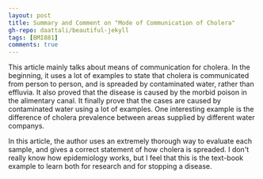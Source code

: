 ```yaml
---
layout: post
title: Summary and Comment on "Mode of Communication of Cholera"
gh-repo: daattali/beautiful-jekyll
tags: [BMI881]
comments: true
---
```


This article mainly talks about means of communication for cholera. In the beginning, it uses a lot of examples to state that cholera is communicated from person to person, 
and is spreaded by contaminated water, rather than effluvia. It also proved that the disease is caused by the morbid poison in the alimentary canal. It finally prove that
the cases are caused by contaminated water using a lot of examples. One interesting example is the difference of cholera prevalence between areas supplied by different 
water companys.

In this article, the author uses an extremely thorough way to evaluate each sample, and gives a correct statement of how cholera is spreaded. I don't really know how epidemiology 
works, but I feel that this is the text-book example to learn both for research and for stopping a disease.
